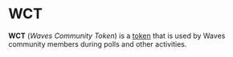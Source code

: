 # WCT

**WCT** (_Waves Community Token_) is a [token](/blockchain/token.md) that is used by Waves community members during polls and other activities.